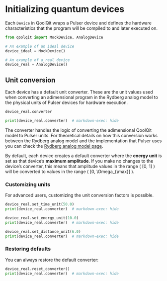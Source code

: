 # Initializing quantum devices

Each `Device` in QoolQit wraps a Pulser device and defines the hardware characteristics that the program will be compiled to and later executed on.

```python exec="on" source="material-block" session="devices"
from qoolqit import MockDevice, AnalogDevice

# An example of an ideal device
device_ideal = MockDevice()

# An example of a real device
device_real = AnalogDevice()
```


## Unit conversion

Each device has a default unit converter. These are the unit values used when converting an adimensional program in the Rydberg analog model to the physical units of Pulser devices for hardware execution.

```python exec="on" source="material-block" result="json" session="devices"
device_real.converter

print(device_real.converter)  # markdown-exec: hide
```

The converter handles the logic of converting the adimensional QoolQit model to Pulser units. For theoretical details on how this conversion works between the Rydberg analog model and the implementation that Pulser uses you can check the [Rydberg analog model page](../theory/rydberg_model.md).

By default, each device creates a default converter where the **energy unit** is set as that device’s **maximum amplitude**. If you make no changes to the device’s converter, this means that amplitude values in the range \( [0, 1] \) will be converted to values in the range \( [0, \Omega_{\max}] \).

### Customizing units

For advanced users, customizing the unit conversion factors is possible.

```python exec="on" source="material-block" result="json" session="devices"
device_real.set_time_unit(50.0)
print(device_real.converter)  # markdown-exec: hide

device_real.set_energy_unit(10.0)
print(device_real.converter)  # markdown-exec: hide

device_real.set_distance_unit(6.0)
print(device_real.converter)  # markdown-exec: hide
```

### Restoring defaults

You can always restore the default converter:

```python exec="on" source="material-block" result="json" session="devices"
device_real.reset_converter()
print(device_real.converter)  # markdown-exec: hide
```

